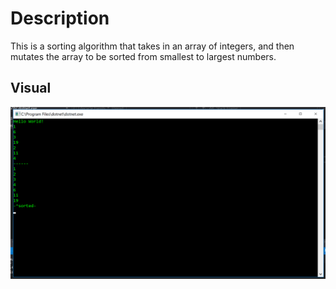 # Description
This is a sorting algorithm that takes in an array of integers,
and then mutates the array to be sorted from smallest to largest numbers. 

## Visual

![Visual](https://github.com/MinMaxed/Data-Structures-and-Algorithms/blob/master/assets/InsertionSort.png)

